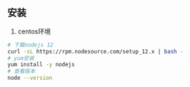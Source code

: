 ## 安装

1. centos环境

``` bash
# 下载nodejs 12
curl -sL https://rpm.nodesource.com/setup_12.x | bash -
# yum安装
yum install -y nodejs
# 查看版本
node --version
```